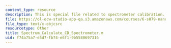 ```yaml
---
content_type: resource
description: This is special file related to spectrometer calibration.
file: https://ol-ocw-studio-app-qa.s3.amazonaws.com/courses/6-s079-nanomaker-spring-2013/f74a75a7e5d7fb74e6f19b5580697316_Spectrum_Calculate_CD_Spectrometer.m
file_type: text/x-objcsrc
resourcetype: Other
title: Spectrum_Calculate_CD_Spectrometer.m
uid: f74a75a7-e5d7-fb74-e6f1-9b5580697316
---
```

